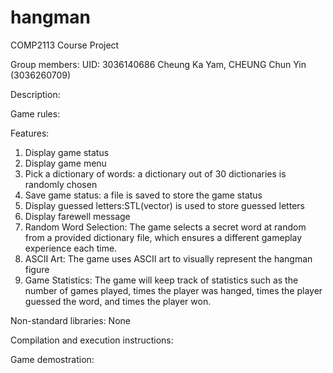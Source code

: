 # hangman
COMP2113 Course Project

Group members:
UID: 3036140686    Cheung Ka Yam, CHEUNG Chun Yin (3036260709)




Description:





Game rules:





Features:
1. Display game status
2. Display game menu
3. Pick a dictionary of words: a dictionary out of 30 dictionaries is randomly chosen
4. Save game status: a file is saved to store the game status
5. Display guessed letters:STL(vector) is used to store guessed letters 
6. Display farewell message
7. Random Word Selection: The game selects a secret word at random from a provided dictionary file, which ensures a different gameplay experience each time.
8. ASCII Art: The game uses ASCII art to visually represent the hangman figure
9. Game Statistics: The game will keep track of statistics such as the number of games played, times the player was hanged, times the player guessed the word, and times the player won.




Non-standard libraries:
None

Compilation and execution instructions:



Game demostration:


